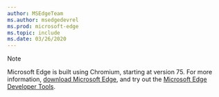 ```yaml
---
author: MSEdgeTeam
ms.author: msedgedevrel
ms.prod: microsoft-edge
ms.topic: include
ms.date: 03/26/2020
---
```

> [!NOTE]
> Microsoft Edge is built using Chromium, starting at version 75.  For more information, [download Microsoft Edge](https://www.microsoft.com/edge), and try out the [Microsoft Edge Developer Tools](/microsoft-edge/devtools-guide-chromium).

<!-- image links -->

<!-- links -->



